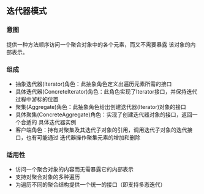 ## 迭代器模式

### 意图
提供一种方法顺序访问一个聚合对象中的各个元素，而又不需要暴露
该对象的内部表示。

### 组成
- 抽象迭代器(Iterator)角色：此抽象角色定义出遍历元素所需的接口
- 具体迭代器(ConcreteIterator)角色：此角色实现了Iterator接口，并保持迭代
过程中游标的位置
- 聚集(Aggregate)角色：此抽象角色给出创建迭代器(Iterator)对象的接口
- 具体聚集(ConcreteAggregate)角色：实现了创建迭代器对象的接口，返回一个合适的
具体迭代器实例
- 客户端角色：持有对聚集及其迭代子对象的引用，调用迭代子对象的迭代接口，也有可能通过
迭代器操作聚集元素的增加和删除


### 适用性
- 访问一个聚合对象的内容而无需暴露它的内部表示
- 支持对聚合对象的多种遍历
- 为遍历不同的聚合结构提供一个统一的接口（即支持多态迭代）